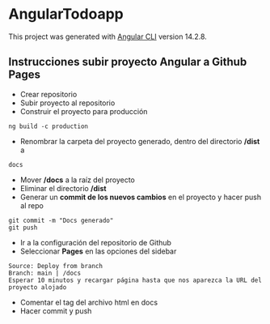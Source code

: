 # AngularTodoapp

This project was generated with [Angular CLI](https://github.com/angular/angular-cli) version 14.2.8.

## Instrucciones subir proyecto Angular a Github Pages

- Crear repositorio
- Subir proyecto al repositorio
- Construir el proyecto para producción
```
ng build -c production
```
- Renombrar la carpeta del proyecto generado, dentro del directorio **/dist** a
```
docs
```
- Mover **/docs** a la raíz del proyecto
- Eliminar el directorio **/dist**
- Generar un **commit de los nuevos cambios** en el proyecto y hacer push al repo
```
git commit -m "Docs generado"
git push
```
- Ir a la configuración del repositorio de Github
- Seleccionar **Pages** en las opciones del sidebar
```
Source: Deploy from branch
Branch: main | /docs
Esperar 10 minutos y recargar página hasta que nos aparezca la URL del proyecto alojado
```
- Comentar el tag **<base />** del archivo html en docs
- Hacer commit y push

